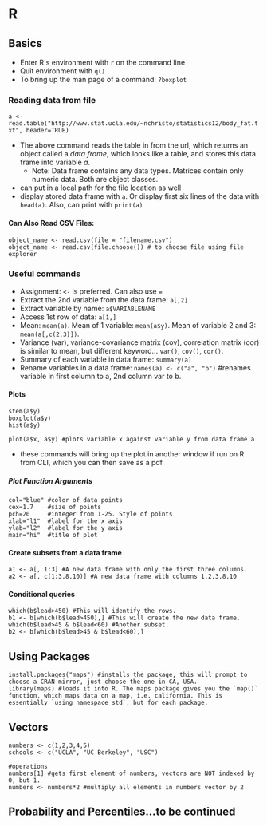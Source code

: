# R

## Basics

- Enter R's environment with `r` on the command line
- Quit environment with `q()`
- To bring up the man page of a command: `?boxplot`

### Reading data from file

`a <- read.table("http://www.stat.ucla.edu/~nchristo/statistics12/body_fat.txt", header=TRUE)`

- The above command reads the table in from the url, which returns an object called a _data frame_, which looks like a table, and stores this data frame into variable _a_.
    - Note: Data frame contains any data types. Matrices contain only numeric data. Both are object classes.
- can put in a local path for the file location as well
- display stored data frame with `a`. Or display first six lines of the data with `head(a)`. Also, can print with `print(a)`

#### Can Also Read CSV Files:
    object_name <- read.csv(file = "filename.csv")
    object_name <- read.csv(file.choose()) # to choose file using file explorer
### Useful commands

- Assignment: `<-` is preferred. Can also use `=`
- Extract the 2nd variable from the data frame: `a[,2]`
- Extract variable by name: `a$VARIABLENAME`
- Access 1st row of data: `a[1,]`
- Mean: `mean(a)`. Mean of 1 variable: `mean(a$y)`. Mean of variable 2 and 3: `mean(a[,c(2,3)])`.
- Variance (var), variance-covariance matrix (cov), correlation matrix (cor) is similar to mean, but different keyword... `var()`, `cov()`, `cor()`.
- Summary of each variable in data frame: `summary(a)`
- Rename variables in a data frame: `names(a) <- c("a", "b")` #renames variable in first column to a, 2nd column var to b. 

#### Plots

    stem(a$y)
    boxplot(a$y)
    hist(a$y)

    plot(a$x, a$y) #plots variable x against variable y from data frame a

- these commands will bring up the plot in another window if run on R from CLI, which you can then save as a pdf

##### Plot Function Arguments
    col="blue" #color of data points
    cex=1.7    #size of points
    pch=20     #integer from 1-25. Style of points
    xlab="l1"  #label for the x axis
    ylab="l2"  #label for the y axis
    main="hi"  #title of plot

#### Create subsets from a data frame
    a1 <- a[, 1:3] #A new data frame with only the first three columns.
    a2 <- a[, c(1:3,8,10)] #A new data frame with columns 1,2,3,8,10

#### Conditional queries
    which(b$lead>450) #This will identify the rows.
    b1 <- b[which(b$lead>450),] #This will create the new data frame.
    which(b$lead>45 & b$lead<60) #Another subset.
    b2 <- b[which(b$lead>45 & b$lead<60),]

## Using Packages

    install.packages("maps") #installs the package, this will prompt to choose a CRAN mirror, just choose the one in CA, USA.
    library(maps) #loads it into R. The maps package gives you the `map()` function, which maps data on a map, i.e. california. This is essentially `using namespace std`, but for each package.

## Vectors

    numbers <- c(1,2,3,4,5)
    schools <- c("UCLA", "UC Berkeley", "USC")
    
    #operations
    numbers[1] #gets first element of numbers, vectors are NOT indexed by 0, but 1.
    numbers <- numbers*2 #multiply all elements in numbers vector by 2

## Probability and Percentiles...to be continued
